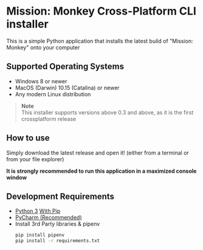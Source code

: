 # Mission: Monkey Cross-Platform CLI installer

This is a simple Python application that installs the latest build of "Mission: Monkey" onto your computer

## Supported Operating Systems
- Windows 8 or newer
- MacOS (Darwin) 10.15 (Catalina) or newer
- Any modern Linux distribution
  
> **Note**  
> This installer supports versions above 0.3 and above, as it is the first crossplatform release

## How to use
Simply download the latest release and open it! (either from a terminal or from your file explorer)

**It is strongly recommended to run this application in a maximized console window**

## Development Requirements
- [Python 3](https://www.python.org/downloads/) [With Pip](https://pip.pypa.io/en/stable/installation/#get-pip-py)
- [PyCharm (Recommended)](https://www.jetbrains.com/pycharm/)
- Install 3rd Party libraries & pipenv
    ```sh
    pip install pipenv
    pip install -r requirements.txt
    ```
